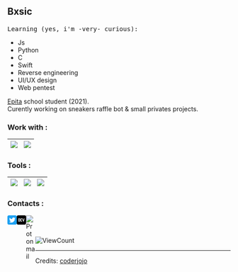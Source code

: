 
## Bxsic

<p>
  <samp>
    Learning (yes, i'm -very- curious):
    <ul>
      <li>Js</li>
      <li>Python</li>
      <li>C</li>
      <li>Swift</li>
      <li>Reverse engineering</li>
      <li>UI/UX design</li>
      <li>Web pentest</li>
    </ul>
      <a href="https://www.epita.fr/">Epita</a> school student (2021).<br/> Curently working on sneakers raffle bot & small privates projects.
    <br/>
  </samp>
</p>

### Work with :
|<img src="https://humancoders-formations.s3.amazonaws.com/uploads/course/logo/14/formation-node-js.png" width=60> | <img src="https://img.icons8.com/color/452/mongodb.png" width=65> | 
|:---:|:---:|


### Tools :
|<img src="https://uploads-ssl.webflow.com/5ff80c7d70f91c1de286286b/61375f6899d49d329a49e8c0_download_logo_figma_vector_logo_svg_eps_png_psd_ai_color_free_-_el_...png" width=60> | <img src="https://upload.wikimedia.org/wikipedia/commons/thumb/9/9a/Visual_Studio_Code_1.35_icon.svg/1024px-Visual_Studio_Code_1.35_icon.svg.png" width=60> | <img src="https://upload.wikimedia.org/wikipedia/commons/4/45/Notion_app_logo.png" width=60> | 
|:---:|:---:|:---:|

### Contacts :
<a href="https://twitter.com/Bxsic_fr">
  <img align="left" alt="Twitter" width="21px" src="https://raw.githubusercontent.com/edent/SuperTinyIcons/099dc12b59179d07d534069bc8551718f786d91a/images/svg/twitter.svg" />
</a>
<a href="https://dev.to/bxsic">
  <img align="left" alt="DEV" width="21px" src="https://raw.githubusercontent.com/edent/SuperTinyIcons/099dc12b59179d07d534069bc8551718f786d91a/images/svg/dev_to.svg" />
</a>
<a href="mailto:bxsic-fr@protonmail.com">
  <img align="left" alt="Protonmail" width="21px" src="https://play-lh.googleusercontent.com/wU1g-jkRI73WEWNUKt--vdvZMzbjCgrVbJd9zRrpy63a85G-hXsv0px9mEA6W2l49J8" />
</a>

<br/><br/>

![ViewCount](https://visitor-badge.glitch.me/badge?page_id=bxsic-fr)

-----
Credits: [coderjojo](https://github.com/coderjojo)
